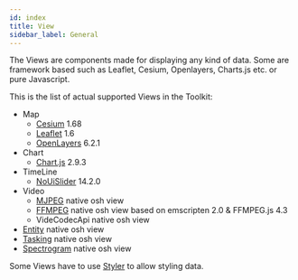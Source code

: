 ```yaml
---
id: index
title: View
sidebar_label: General
---
```


The Views are components made for displaying any kind of data. Some are framework based such as Leaflet, Cesium, Openlayers, Charts.js etc.
or pure Javascript.

This is the list of actual supported Views in the Toolkit:
- Map
    - [Cesium](./map/cesium) 1.68 
    - [Leaflet](./map/leaflet)  1.6
    - [OpenLayers](./map/ol)  6.2.1
- Chart
    - [Chart.js](./chart)   2.9.3
- TimeLine
    - [NoUiSlider](./ext/rangeslider)  14.2.0
- Video
    - [MJPEG](./video/mjpeg)  native osh view
    - [FFMPEG](./video/ffmpeg) native osh view based on emscripten 2.0 & FFMPEG.js 4.3
    - VideCodecApi native osh view
- [Entity](./entity/entity)  native osh view
- [Tasking](./ext/tasking)  native osh view       
- [Spectrogram](./spectrogram)  native osh view          
        
Some Views have to use [Styler](./stylers/styler) to allow styling data.
